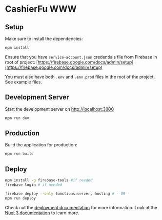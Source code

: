 # CashierFu WWW

## Setup

Make sure to install the dependencies:

```bash
npm install
```

Ensure that you have `service-account.json` credentials file from Firebase in root of project:
[https://firebase.google.com/docs/admin/setup](https://firebase.google.com/docs/admin/setup)

You must also have both `.env` and `.env.prod` files in the root of the project. See example files.

## Development Server

Start the development server on [http://localhost:3000](http://localhost:3000)

```bash
npm run dev
```

## Production

Build the application for production:

```bash
npm run build
```

## Deploy

```bash
npm install -g firebase-tools #if needed
firebase login # if needed

firebase deploy --only functions:server, hosting # --OR--
npm run deploy
```

Check out the [deployment documentation](https://nuxt.com/docs/getting-started/deployment) for more information.
Look at the [Nuxt 3 documentation](https://nuxt.com/docs/getting-started/introduction) to learn more.
